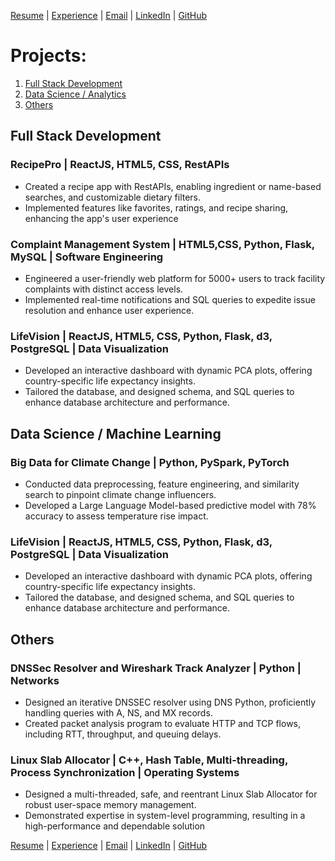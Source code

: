 [Resume](https://drive.google.com/file/d/1UP4-R4b8C0XHS_QPCwjXD3iT8Ufi1YiQ/view?usp=sharing) | [Experience](experience.md#experience) | [Email](mailto:deepika.gonela@stonybrook.edu) | [LinkedIn](https://www.linkedin.com/in/deepika-gonela/) | [GitHub](https://github.com/gonelad)

# Projects:

1. [Full Stack Development](#ml--cv--nlp)
2. [Data Science / Analytics](#data-science--analytics)
3. [Others](#others)


## Full Stack Development 

### RecipePro  | ReactJS, HTML5, CSS, RestAPIs
- Created a recipe app with RestAPIs, enabling ingredient or name-based searches, and customizable dietary filters.
- Implemented features like favorites, ratings, and recipe sharing, enhancing the app's user experience

### Complaint Management System | HTML5,CSS, Python, Flask, MySQL | Software Engineering
- Engineered a user-friendly web platform for 5000+ users to track facility complaints with distinct access levels.
- Implemented real-time notifications and SQL queries to expedite issue resolution and enhance user experience.

### LifeVision | ReactJS, HTML5, CSS, Python, Flask, d3, PostgreSQL | Data Visualization	
- Developed an interactive dashboard with dynamic PCA plots, offering country-specific life expectancy insights.
- Tailored the database, and designed schema, and SQL queries to enhance database architecture and performance.


## Data Science / Machine Learning

### Big Data for Climate Change | Python, PySpark, PyTorch	
- Conducted data preprocessing, feature engineering, and similarity search to pinpoint climate change influencers.
- Developed a Large Language Model-based predictive model with 78% accuracy to assess temperature rise impact.

### LifeVision | ReactJS, HTML5, CSS, Python, Flask, d3, PostgreSQL | Data Visualization	
- Developed an interactive dashboard with dynamic PCA plots, offering country-specific life expectancy insights.
- Tailored the database, and designed schema, and SQL queries to enhance database architecture and performance.


## Others

### DNSSec Resolver and Wireshark Track Analyzer | Python | Networks
- Designed an iterative DNSSEC resolver using DNS Python, proficiently handling queries with A, NS, and MX records.
- Created packet analysis program to evaluate HTTP and TCP flows, including RTT, throughput, and queuing delays.

### Linux Slab Allocator | C++, Hash Table, Multi-threading, Process Synchronization | Operating Systems	
- Designed a multi-threaded, safe, and reentrant Linux Slab Allocator for robust user-space memory management.
- Demonstrated expertise in system-level programming, resulting in a high-performance and dependable solution



[Resume](https://drive.google.com/file/d/1UP4-R4b8C0XHS_QPCwjXD3iT8Ufi1YiQ/view?usp=sharing) | [Experience](experience.md#experience) | [Email](mailto:deepika.gonela@stonybrook.edu) | [LinkedIn](https://www.linkedin.com/in/deepika-gonela/) | [GitHub](https://github.com/gonelad)
